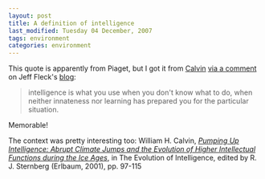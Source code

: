 ```yaml
---
layout: post
title: A definition of intelligence
last_modified: Tuesday 04 December, 2007
tags: environment
categories: environment
---
```


This quote is apparently from Piaget, but I got it from [Calvin](http://WilliamCalvin.com/1990s/1999intelligence-chapter.htm) [via a comment](http://www.inkstain.net/fleck/?p=2331#comment-214144) on Jeff Fleck's [blog](http://www.inkstain.net/fleck/?p=2331):<blockquote>intelligence is what you use when you don't know what to do, when neither innateness nor learning has prepared you for the particular situation.
</blockquote>

Memorable!

The context was pretty interesting too:  William H. Calvin, *[Pumping Up Intelligence: Abrupt Climate Jumps and the Evolution of Higher Intellectual Functions during the Ice Ages](http://WilliamCalvin.com/1990s/1999intelligence-chapter.htm.)*, in The Evolution of Intelligence, edited by R. J. Sternberg (Erlbaum, 2001), pp. 97-115 